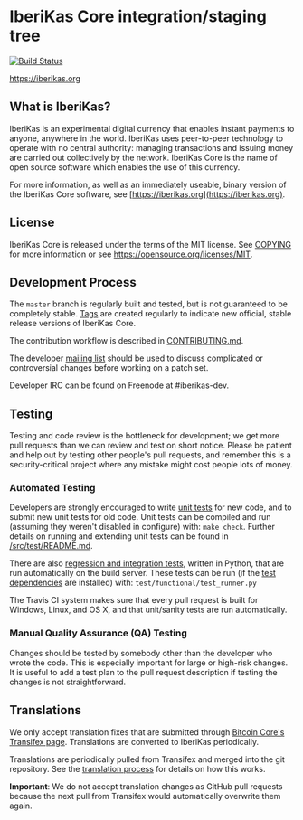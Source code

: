 IberiKas Core integration/staging tree
=====================================

[![Build Status](https://travis-ci.org/iberikas-project/iberikas.svg?branch=master)](https://travis-ci.org/iberikas-project/iberikas)

https://iberikas.org

What is IberiKas?
----------------

IberiKas is an experimental digital currency that enables instant payments to
anyone, anywhere in the world. IberiKas uses peer-to-peer technology to operate
with no central authority: managing transactions and issuing money are carried
out collectively by the network. IberiKas Core is the name of open source
software which enables the use of this currency.

For more information, as well as an immediately useable, binary version of
the IberiKas Core software, see [https://iberikas.org](https://iberikas.org).

License
-------

IberiKas Core is released under the terms of the MIT license. See [COPYING](COPYING) for more
information or see https://opensource.org/licenses/MIT.

Development Process
-------------------

The `master` branch is regularly built and tested, but is not guaranteed to be
completely stable. [Tags](https://github.com/iberikas-project/iberikas/tags) are created
regularly to indicate new official, stable release versions of IberiKas Core.

The contribution workflow is described in [CONTRIBUTING.md](CONTRIBUTING.md).

The developer [mailing list](https://groups.google.com/forum/#!forum/iberikas-dev)
should be used to discuss complicated or controversial changes before working
on a patch set.

Developer IRC can be found on Freenode at #iberikas-dev.

Testing
-------

Testing and code review is the bottleneck for development; we get more pull
requests than we can review and test on short notice. Please be patient and help out by testing
other people's pull requests, and remember this is a security-critical project where any mistake might cost people
lots of money.

### Automated Testing

Developers are strongly encouraged to write [unit tests](src/test/README.md) for new code, and to
submit new unit tests for old code. Unit tests can be compiled and run
(assuming they weren't disabled in configure) with: `make check`. Further details on running
and extending unit tests can be found in [/src/test/README.md](/src/test/README.md).

There are also [regression and integration tests](/test), written
in Python, that are run automatically on the build server.
These tests can be run (if the [test dependencies](/test) are installed) with: `test/functional/test_runner.py`

The Travis CI system makes sure that every pull request is built for Windows, Linux, and OS X, and that unit/sanity tests are run automatically.

### Manual Quality Assurance (QA) Testing

Changes should be tested by somebody other than the developer who wrote the
code. This is especially important for large or high-risk changes. It is useful
to add a test plan to the pull request description if testing the changes is
not straightforward.

Translations
------------

We only accept translation fixes that are submitted through [Bitcoin Core's Transifex page](https://www.transifex.com/projects/p/bitcoin/).
Translations are converted to IberiKas periodically.

Translations are periodically pulled from Transifex and merged into the git repository. See the
[translation process](doc/translation_process.md) for details on how this works.

**Important**: We do not accept translation changes as GitHub pull requests because the next
pull from Transifex would automatically overwrite them again.
